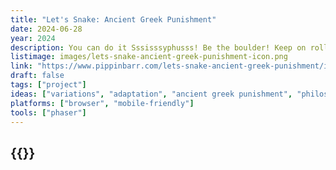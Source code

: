 ```yaml
---
title: "Let's Snake: Ancient Greek Punishment"
date: 2024-06-28
year: 2024
description: You can do it Sssisssyphusss! Be the boulder! Keep on rollin’! Don’t ssstop! Never give up! No retreat! No sssurrender! No end in sssight! Just deliciousss Greek torment asss far asss the eye can sssee and asss fassst asss the fingersss can type!
listimage: images/lets-snake-ancient-greek-punishment-icon.png
link: "https://www.pippinbarr.com/lets-snake-ancient-greek-punishment/info/"
draft: false
tags: ["project"]
ideas: ["variations", "adaptation", "ancient greek punishment", "philosophy"]
platforms: ["browser", "mobile-friendly"]
tools: ["phaser"]
---
```


## {{<param title >}}
